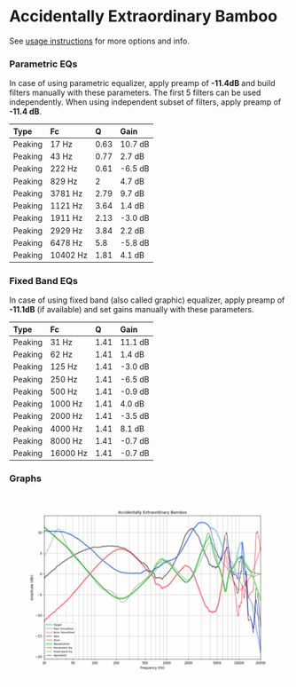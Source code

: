 # Accidentally Extraordinary Bamboo
See [usage instructions](https://github.com/jaakkopasanen/AutoEq#usage) for more options and info.

### Parametric EQs
In case of using parametric equalizer, apply preamp of **-11.4dB** and build filters manually
with these parameters. The first 5 filters can be used independently.
When using independent subset of filters, apply preamp of **-11.4 dB**.

| Type    | Fc       |    Q | Gain    |
|:--------|:---------|:-----|:--------|
| Peaking | 17 Hz    | 0.63 | 10.7 dB |
| Peaking | 43 Hz    | 0.77 | 2.7 dB  |
| Peaking | 222 Hz   | 0.61 | -6.5 dB |
| Peaking | 829 Hz   | 2    | 4.7 dB  |
| Peaking | 3781 Hz  | 2.79 | 9.7 dB  |
| Peaking | 1121 Hz  | 3.64 | 1.4 dB  |
| Peaking | 1911 Hz  | 2.13 | -3.0 dB |
| Peaking | 2929 Hz  | 3.84 | 2.2 dB  |
| Peaking | 6478 Hz  | 5.8  | -5.8 dB |
| Peaking | 10402 Hz | 1.81 | 4.1 dB  |

### Fixed Band EQs
In case of using fixed band (also called graphic) equalizer, apply preamp of **-11.1dB**
(if available) and set gains manually with these parameters.

| Type    | Fc       |    Q | Gain    |
|:--------|:---------|:-----|:--------|
| Peaking | 31 Hz    | 1.41 | 11.1 dB |
| Peaking | 62 Hz    | 1.41 | 1.4 dB  |
| Peaking | 125 Hz   | 1.41 | -3.0 dB |
| Peaking | 250 Hz   | 1.41 | -6.5 dB |
| Peaking | 500 Hz   | 1.41 | -0.9 dB |
| Peaking | 1000 Hz  | 1.41 | 4.0 dB  |
| Peaking | 2000 Hz  | 1.41 | -3.5 dB |
| Peaking | 4000 Hz  | 1.41 | 8.1 dB  |
| Peaking | 8000 Hz  | 1.41 | -0.7 dB |
| Peaking | 16000 Hz | 1.41 | -0.7 dB |

### Graphs
![](./Accidentally%20Extraordinary%20Bamboo.png)